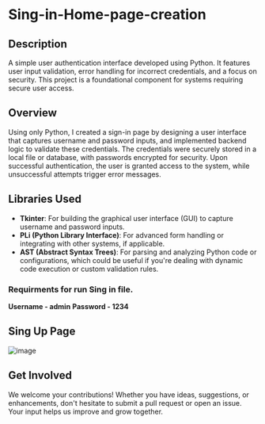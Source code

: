 # Sing-in-Home-page-creation

## **Description**
A simple user authentication interface developed using Python. It features user input validation, error handling for incorrect credentials, and a focus on security. This project is a foundational component for systems requiring secure user access.

## Overview
Using only Python, I created a sign-in page by designing a user interface that captures username and password inputs, and implemented backend logic to validate these credentials. The credentials were securely stored in a local file or database, with passwords encrypted for security. Upon successful authentication, the user is granted access to the system, while unsuccessful attempts trigger error messages.

## Libraries Used
- **Tkinter**: For building the graphical user interface (GUI) to capture username and password inputs.
- **PLi (Python Library Interface)**: For advanced form handling or integrating with other systems, if applicable.
- **AST (Abstract Syntax Trees)**: For parsing and analyzing Python code or configurations, which could be useful if you're dealing with dynamic code execution or custom validation rules.

### Requirments for run Sing in file.

**Username - admin**
**Password - 1234**

## Sing Up Page
![image](https://github.com/user-attachments/assets/d22c4391-7b61-4e10-a313-8e9541daaccc)

## Get Involved
We welcome your contributions! Whether you have ideas, suggestions, or enhancements, don't hesitate to submit a pull request or open an issue. Your input helps us improve and grow together.







